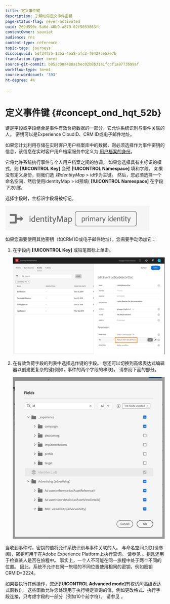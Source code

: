 ```yaml
---
title: 定义事件键
description: 了解如何定义事件密钥
page-status-flag: never-activated
uuid: 269d590c-5a6d-40b9-a879-02f5033863fc
contentOwner: sauviat
audience: rns
content-type: reference
topic-tags: journeys
discoiquuid: 5df34f55-135a-4ea8-afc2-f9427ce5ae7b
translation-type: tm+mt
source-git-commit: b852c08a488a1bec02b8b31a1fccf1a8773b99af
workflow-type: tm+mt
source-wordcount: '393'
ht-degree: 4%

---
```



# 定义事件键 {#concept_ond_hqt_52b}

键是字段或字段组合是事件有效负荷数据的一部分，它允许系统识别与事件关联的人。 密钥可以是Experience CloudID、CRM ID或电子邮件地址。

如果您计划利用存储在实时客户用户档案库中的数据，则必须选择作为事件密钥的信息，该信息在实时客户用户档案服务中定义为 [用户档案的身份](https://docs.adobe.com/content/help/zh-Hans/experience-platform/profile/home.html)。

它将允许系统执行事件与个人用户档案之间的协调。 如果您选择具有主标识的模式，则 **[!UICONTROL Key]** 会预 **[!UICONTROL Namespace]** 填和字段。 如果没有定义身份，则我们选 _择identityMap_ > id作为主键。 然后，您必须选择一个命名空间，然后使用identityMap > id预填( **[!UICONTROL Namespace]** 在字段 _下方)键_。

选择字段时，主标识字段将被标记。

![](../assets/primary-identity.png)

如果您需要使用其他密钥（如CRM ID或电子邮件地址），您需要手动添加它：

1. 在字段内 **[!UICONTROL Key]** 或铅笔图标上单击。

   ![](../assets/journey16.png)

1. 在有效负荷字段的列表中选择选作键的字段。 您还可以切换到高级表达式编辑器以创建更复杂的键(例如，事件的两个字段的串联)。 请参阅下面的部分。

   ![](../assets/journey20.png)

当收到事件时，密钥的值将允许系统识别与事件关联的人。 与命名空间关联(请参 [](../event/selecting-the-namespace.md)阅)，密钥可用于在Adobe Experience Platform上执行查询。 请参见 [](../building-journeys/about-orchestration-activities.md)。钥匙还用于检查某人是否在旅程中。 事实上，一个人不可能在同一旅程中处于两个不同的位置。 因此，系统不允许在同一旅程的不同位置使用相同的密钥，例如密钥CRMID=3224。

如果要执行其他操作，您还&#x200B;**[!UICONTROL Advanced mode]**&#x200B;有权访问高级表达式函数()。 这些函数允许您处理用于执行特定查询的值，例如更改格式、执行字段连接，只考虑字段的一部分（例如10个前字符）。 请参见 [](../expression/expressionadvanced.md)。

